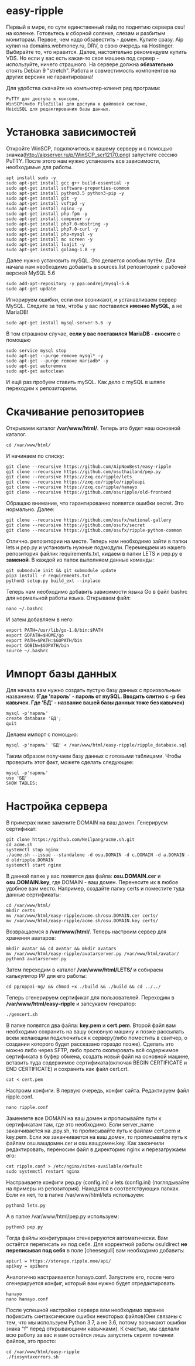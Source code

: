 # easy-ripple

Первый в мире, по сути единственный гайд по поднятию сервера osu! на коленке. Готовьтесь к сборной солянке, слезам и разбитым мониторам.
Первое, чем надо обзавестить - домен. Купите сразу. Aip купил на domains.webmoney.ru, DRV, в свою очередь на Hostinger. Выбирайте то, что нравится.
Далее, настоятельно рекомендуем купить VDS. Но если у вас есть какая-то своя машина под сервер - используйте, ничего страшного. На сервере должна **обязательно** стоять Debian 9 "stretch". Работа и совместимость компонентов на других версиях не гарантирована!

Для удобства скачайте на компьютер-клиент ряд программ:
```
PuTTY для доступа к консоли,
WinSCP(либо FileZilla) для доступа к файловой системе,
HeidiSQL для редактирования базы данных.
```
# Установка зависимостей
Откройте WinSCP, подключитесь к вашему серверу и с помощью значка(http://aipserver.ru/p/WinSCP_scr12170.png) запустите сессию PuTTY. После этого нам нужно установить все зависимости, необходимые для работы.
```
apt install sudo -y
sudo apt-get install gcc g++ build-essential -y
sudo apt-get install software-properties-common
sudo apt-get install python3.5 python3-pip -y
sudo apt-get install git -y
sudo apt-get install vsftpd -y
sudo apt-get install nginx -y
sudo apt-get install php-fpm -y
sudo apt-get install composer -y
sudo apt-get install php7.0-mbstring -y
sudo apt-get install php7.0-curl -y
sudo apt-get install php-mysql -y
sudo apt-get install mc screen -y
sudo apt-get install luajit -y
sudo apt-get install golang-1.8 -y
```
Далее нужно установить mySQL. Это делается особым путём. Для начала нам необходимо добавить в sources.list репозиторий с рабочей версией MySQL 5.6
```
sudo add-apt-repository -y ppa:ondrej/mysql-5.6
sudo apt-get update
```
Игнорируем ошибки, если они возникают, и устанавливаем сервер MySQL. Следите за тем, чтобы у вас поставился **именно MySQL**, а не MariaDB!
```
sudo apt-get install mysql-server-5.6 -y
```
В том страшном случае, **если у вас поставился MariaDB - сносите** с помощью
```
sudo service mysql stop
sudo apt-get --purge remove mysql* -y
sudo apt-get --purge remove mariadb* -y
sudo apt-get autoremove
sudo apt-get autoclean
```
И ещё раз пробуем ставить mySQL.
Как дело с mySQL в шляпе переходим к репозиториям.
# Скачивание репозиториев
Открываем каталог **/var/www/html/**. Теперь это будет наш основной каталог. 
```
cd /var/www/html/
```
И начинаем по списку:
```
git clone --recursive https://github.com/AipNooBest/easy-ripple
git clone --recursive https://github.com/osuthailand/pep.py
git clone --recursive https://zxq.co/ripple/lets
git clone --recursive https://zxq.co/ripple/rippleapi
git clone --recursive https://zxq.co/ripple/hanayo
git clone --recursive https://github.com/osuripple/old-frontend
```
Обращаю внимание, что гарантированно появятся ошибки secret. Это нормально.
Далее:
```
git clone --recursive https://github.com/osufx/national-gallery
git clone --recursive https://github.com/osufx/secret
git clone --recursive https://github.com/osufx/ripple-python-common
```
Отлично. репозитории на месте.
Теперь нам необходимо зайти в папки lets и pep.py и установить нужные подмодули.
Перемещаем из нашего репозитория файлик requirements.txt, кидаем в папки LETS и pep.py **с заменой**. 
В каждой из папок выполняем данные команды:
```
git submodule init && git submodule update
pip3 install -r requirements.txt
python3 setup.py build_ext --inplace
```
Теперь нам необходимо добавить зависимости языка Go в файл bashrc для нормальной работы языка.
Открываем файл:
```
nano ~/.bashrc
```
И затем добавляем в него:
```
export PATH=/usr/lib/go-1.8/bin:$PATH
export GOPATH=$HOME/go
export PATH=$PATH:$GOPATH/bin
export GOBIN=$GOPATH/bin
source ~/.bashrc
```
# Импорт базы данных
Для начала вам нужно создать пустую базу данных с произвольным названием:
**(Где 'пароль' - пароль от mySQL. Вводить слитно с -p без кавычек. Где 'БД' - название вашей базы данных тоже без кавычек)**
```
mysql -p'пароль'
create database 'БД';
quit
```
Делаем импорт с помощью:
```
mysql -p'пароль' 'БД' < /var/www/html/easy-ripple/ripple_database.sql
```
Таким образом получаем базу данных с готовыми таблицами. Чтобы проверить этот факт, можете сделать следующее:
```
mysql -p'пароль'
use 'БД'
SHOW TABLES;
```
# Настройка сервера
В примерах ниже замените DOMAIN на ваш домен.
Генерируем сертификат:
```
git clone https://github.com/Neilpang/acme.sh.git
cd acme.sh
systemctl stop nginx
./acme.sh --issue --standalone -d osu.DOMAIN -d c.DOMAIN -d a.DOMAIN -d oldripple.DOMAIN
systemctl start nginx
```
В данной папке у вас появятся два файла: **osu.DOMAIN.cer** и **osu.DOMAIN.key**, где DOMAIN - ваш домен.
Перенесите их в любое удобное вам место. Например, создайте папку certs и поместите туда данные сертификаты:
```
cd /var/www/html/
mkdir certs
mv /var/www/html/easy-ripple/acme.sh/osu.DOMAIN.cer certs/
mv /var/www/html/easy-ripple/acme.sh/osu.DOMAIN.key certs/
```
Возвращаемся в **/var/www/html/**. Теперь настроим сервер для хранения аватаров:
```
mkdir avatar && cd avatar && mkdir avatars
mv /var/www/html/easy-ripple/avatarserver.py /var/www/html/avatar/
python3 avatarserver.py
```
Затем переходим в каталог **/var/www/html/LETS/** и собираем калькулятор PP для его работы:
```
cd pp/oppai-ng/ && chmod +x ./build && ./build && cd ../../
```
Теперь сгенерируем сертификат для пользователей.
Переходим в **/var/www/html/easy-ripple** и запсукаем генератор:
```
./gencert.sh
```
В папке появятся два файла: **key.pem** и **cert.pem**. Второй файл вам необходимо сохранить на вашу основную машину и позже рассылать всем желающим подключиться к серверу(либо поместить в свитчер, о создании которого будет рассказано гораздо позже). Сделать это можно либо через SFTP, либо просто скопировать всё содержимое сертификата в буфер обмена, создать новый файл на основной машине, вставить туда содержимое сертификата(включая BEGIN CERTIFICATE и END CERTIFICATE) и сохранить как файл cert.crt.
```
cat < cert.pem
```
Настроим конфиги. В первую очередь, конфиг сайта. Редактируем файл ripple.conf.
```
nano ripple.conf
```
Заменяете все DOMAIN на ваш домен и прописывайте пути к сертификатам там, где это необходимо. Если server_name заканчивается на .ppy.sh, то прописывайте путь к файлам cert.pem и key.pem. Если же заканчивается на ваш домен, то прописывайте путь к файлам osu.вашдомен.cer и osu.вашдомен.key.
Как закончили редактировать, переносим файл в директорию nginx и перезагружаем его:
```
cat ripple.conf > /etc/nginx/sites-available/default
sudo systemctl restart nginx
```
Настраиваете конфиги pep.py (config.ini) и lets (config.ini) (поглядывайте на примеры из репозитория). Находятся в соответствующих папках. Если их нет, то в папке /var/www/html/lets используем:
```
python3 lets.py
```
А в папке /var/www/html/pep.py используем:
```
python3 pep.py
```
Тогда файлы конфигурации сгенерируются автоматически. Вам остаётся переписать их под себя. Для корректной работы osu!direct **не переписывая под себя** в поле [cheesegull] вам необходимо добавить:
```
apiurl = https://storage.ripple.moe/api/
apikey = apihere
```
Аналогично настраивается hanayo.conf. Запустите его, после чего сгенерируется конфиг, который вам нужно будет отредактировать
```
hanayo
nano hanayo.conf
```
После успешной настройки сервера вам необходимо заранее пофиксить синтаксические ошибки некоторых файлов(Они связаны с тем, что мы используем Python 3.7, а не 3.6, потому возникают ошибки знака "f" перед открывающими кавычками). К счастью, мы сделали всю работу за вас и вам остаётся лишь запустить скрипт починки файлов, это просто:
```
cd /var/www/html/easy-ripple
./fixsyntaxerrors.sh
```
